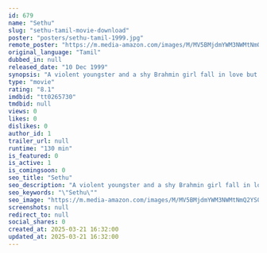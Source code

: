 ```yaml
---
id: 679
name: "Sethu"
slug: "sethu-tamil-movie-download"
poster: "posters/sethu-tamil-1999.jpg"
remote_poster: "https://m.media-amazon.com/images/M/MV5BMjdmYWM3NWMtNmQ2YS00ODRmLWIzOGEtYTg0ZjlhNmM0MTVlXkEyXkFqcGdeQXVyODE0NjUxNzY@._V1_SX300.jpg"
original_language: "Tamil"
dubbed_in: null
released_date: "10 Dec 1999"
synopsis: "A violent youngster and a shy Brahmin girl fall in love but tragedy intervenes when the youngster is brain-damaged following a fight."
type: "movie"
rating: "8.1"
imdbid: "tt0265730"
tmdbid: null
views: 0
likes: 0
dislikes: 0
author_id: 1
trailer_url: null
runtime: "130 min"
is_featured: 0
is_active: 1
is_comingsoon: 0
seo_title: "Sethu"
seo_description: "A violent youngster and a shy Brahmin girl fall in love but tragedy intervenes when the youngster is brain-damaged following a fight."
seo_keywords: "\"Sethu\""
seo_image: "https://m.media-amazon.com/images/M/MV5BMjdmYWM3NWMtNmQ2YS00ODRmLWIzOGEtYTg0ZjlhNmM0MTVlXkEyXkFqcGdeQXVyODE0NjUxNzY@._V1_SX300.jpg"
screenshots: null
redirect_to: null
social_shares: 0
created_at: 2025-03-21 16:32:00
updated_at: 2025-03-21 16:32:00
---
```


